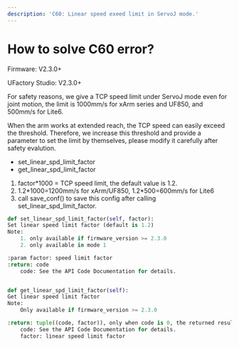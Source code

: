 ```yaml
---
description: 'C60: Linear speed exeed limit in ServoJ mode.'
---
```


# How to solve C60 error?

Firmware: V2.3.0+

UFactory Studio: V2.3.0+



For safety reasons, we give a TCP speed limit under ServoJ mode even for joint motion, the limit is 1000mm/s for xArm series and UF850, and 500mm/s for Lite6.



When the arm works at extended reach, the TCP speed can easily exceed the threshold. Therefore, we increase this threshold and provide a parameter to set the limit by themselves, please modify it carefully after safety evalution.



* set\_linear\_spd\_limit\_factor
* get\_linear\_spd\_limit\_factor

1. factor\*1000 = TCP speed limit, the default value is 1.2.
2. 1.2\*1000=1200mm/s for xArm/UF850,  1.2\*500=600mm/s for Lite6
3. call save\_conf() to save this config after calling set\_linear\_spd\_limit\_factor.



```python
def set_linear_spd_limit_factor(self, factor):
Set linear speed limit factor (default is 1.2)
Note:
    1. only available if firmware_version >= 2.3.0
    2. only available in mode 1

:param factor: speed limit factor
:return: code
    code: See the API Code Documentation for details.


def get_linear_spd_limit_factor(self):
Get linear speed limit factor
Note:
    Only available if firmware_version >= 2.3.0

:return: tuple((code, factor)), only when code is 0, the returned result is correct.
    code: See the API Code Documentation for details.
    factor: linear speed limit factor
```



